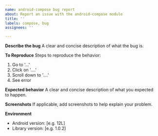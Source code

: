 ```yaml
---
name: android-compose bug report
about: Report an issue with the android-compose module
title: ''
labels: compose, bug
assignees: ''

---
```


**Describe the bug**
A clear and concise description of what the bug is.

**To Reproduce**
Steps to reproduce the behavior:
1. Go to '...'
2. Click on '....'
3. Scroll down to '....'
4. See error

**Expected behavior**
A clear and concise description of what you expected to happen.

**Screenshots**
If applicable, add screenshots to help explain your problem.

**Environment**
 - Android version: [e.g. 12L]
 - Library version: [e.g. 1.0.2]
